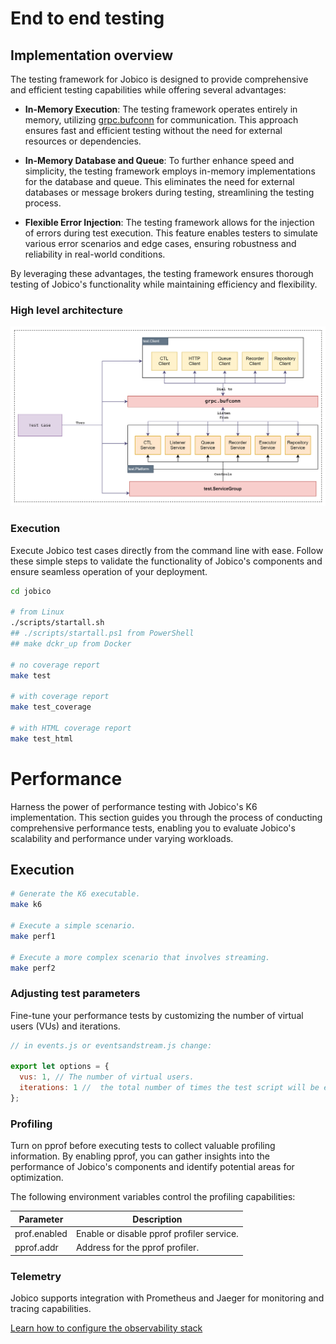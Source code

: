 # End to end testing

## Implementation overview

The testing framework for Jobico is designed to provide comprehensive and efficient testing capabilities while offering several advantages:

- **In-Memory Execution**: The testing framework operates entirely in memory, utilizing [grpc.bufconn](https://pkg.go.dev/google.golang.org/grpc/test/bufconn) for communication. This approach ensures fast and efficient testing without the need for external resources or dependencies.

- **In-Memory Database and Queue**: To further enhance speed and simplicity, the testing framework employs in-memory implementations for the database and queue. This eliminates the need for external databases or message brokers during testing, streamlining the testing process.

- **Flexible Error Injection**: The testing framework allows for the injection of errors during test execution. This feature enables testers to simulate various error scenarios and edge cases, ensuring robustness and reliability in real-world conditions.

By leveraging these advantages, the testing framework ensures thorough testing of Jobico's functionality while maintaining efficiency and flexibility.

### High level architecture

![alt](docs/img/testing.svg?)

### Execution

Execute Jobico test cases directly from the command line with ease. Follow these simple steps to validate the functionality of Jobico's components and ensure seamless operation of your deployment.

```bash
cd jobico

# from Linux
./scripts/startall.sh
## ./scripts/startall.ps1 from PowerShell
## make dckr_up from Docker

# no coverage report
make test

# with coverage report
make test_coverage

# with HTML coverage report
make test_html
```

# Performance

Harness the power of performance testing with Jobico's K6 implementation. This section guides you through the process of conducting comprehensive performance tests, enabling you to evaluate Jobico's scalability and performance under varying workloads.

## Execution
```bash
# Generate the K6 executable.
make k6

# Execute a simple scenario.
make perf1

# Execute a more complex scenario that involves streaming.
make perf2
```

### Adjusting test parameters

Fine-tune your performance tests by customizing the number of virtual users (VUs) and iterations. 

```javascript
// in events.js or eventsandstream.js change:

export let options = {
  vus: 1, // The number of virtual users.
  iterations: 1 //  the total number of times the test script will be executed.
};
```

### Profiling
Turn on pprof before executing tests to collect valuable profiling information. By enabling pprof, you can gather insights into the performance of Jobico's components and identify potential areas for optimization.

The following environment variables control the profiling capabilities:

| Parameter | Description |
| --- | --- |
| prof.enabled | Enable or disable pprof profiler service. |
| pprof.addr | Address for the pprof profiler. |

### Telemetry

Jobico supports integration with Prometheus and Jaeger for monitoring and tracing capabilities.

[Learn how to configure the observability stack](OPERATING.md)